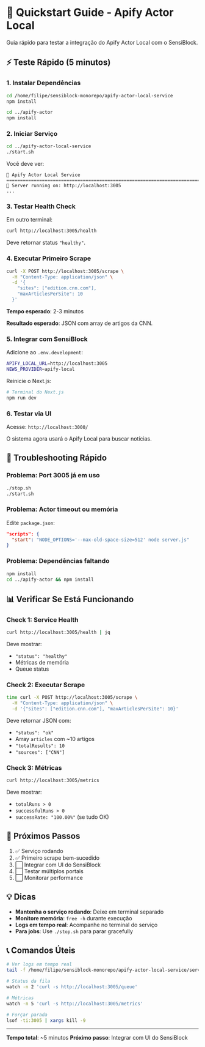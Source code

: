 # 🚀 Quickstart Guide - Apify Actor Local

Guia rápido para testar a integração do Apify Actor Local com o SensiBlock.

## ⚡ Teste Rápido (5 minutos)

### 1. Instalar Dependências

```bash
cd /home/filipe/sensiblock-monorepo/apify-actor-local-service
npm install

cd ../apify-actor
npm install
```

### 2. Iniciar Serviço

```bash
cd ../apify-actor-local-service
./start.sh
```

Você deve ver:
```
🚀 Apify Actor Local Service
================================================================================
📡 Server running on: http://localhost:3005
...
```

### 3. Testar Health Check

Em outro terminal:
```bash
curl http://localhost:3005/health
```

Deve retornar status `"healthy"`.

### 4. Executar Primeiro Scrape

```bash
curl -X POST http://localhost:3005/scrape \
  -H "Content-Type: application/json" \
  -d '{
    "sites": ["edition.cnn.com"],
    "maxArticlesPerSite": 10
  }'
```

**Tempo esperado**: 2-3 minutos

**Resultado esperado**: JSON com array de artigos da CNN.

### 5. Integrar com SensiBlock

Adicione ao `.env.development`:
```bash
APIFY_LOCAL_URL=http://localhost:3005
NEWS_PROVIDER=apify-local
```

Reinicie o Next.js:
```bash
# Terminal do Next.js
npm run dev
```

### 6. Testar via UI

Acesse: `http://localhost:3000/`

O sistema agora usará o Apify Local para buscar notícias.

## 🧪 Troubleshooting Rápido

### Problema: Port 3005 já em uso
```bash
./stop.sh
./start.sh
```

### Problema: Actor timeout ou memória
Edite `package.json`:
```json
"scripts": {
  "start": "NODE_OPTIONS='--max-old-space-size=512' node server.js"
}
```

### Problema: Dependências faltando
```bash
npm install
cd ../apify-actor && npm install
```

## 📊 Verificar Se Está Funcionando

### Check 1: Service Health
```bash
curl http://localhost:3005/health | jq
```

Deve mostrar:
- `"status": "healthy"`
- Métricas de memória
- Queue status

### Check 2: Executar Scrape
```bash
time curl -X POST http://localhost:3005/scrape \
  -H "Content-Type: application/json" \
  -d '{"sites": ["edition.cnn.com"], "maxArticlesPerSite": 10}'
```

Deve retornar JSON com:
- `"status": "ok"`
- Array `articles` com ~10 artigos
- `"totalResults": 10`
- `"sources": ["CNN"]`

### Check 3: Métricas
```bash
curl http://localhost:3005/metrics
```

Deve mostrar:
- `totalRuns > 0`
- `successfulRuns > 0`
- `successRate: "100.00%"` (se tudo OK)

## 🎯 Próximos Passos

1. ✅ Serviço rodando
2. ✅ Primeiro scrape bem-sucedido
3. ⬜ Integrar com UI do SensiBlock
4. ⬜ Testar múltiplos portais
5. ⬜ Monitorar performance

## 💡 Dicas

- **Mantenha o serviço rodando**: Deixe em terminal separado
- **Monitore memória**: `free -h` durante execução
- **Logs em tempo real**: Acompanhe no terminal do serviço
- **Para jobs**: Use `./stop.sh` para parar gracefully

## 📞 Comandos Úteis

```bash
# Ver logs em tempo real
tail -f /home/filipe/sensiblock-monorepo/apify-actor-local-service/server.log

# Status da fila
watch -n 2 'curl -s http://localhost:3005/queue'

# Métricas
watch -n 5 'curl -s http://localhost:3005/metrics'

# Forçar parada
lsof -ti:3005 | xargs kill -9
```

---

**Tempo total**: ~5 minutos
**Próximo passo**: Integrar com UI do SensiBlock

